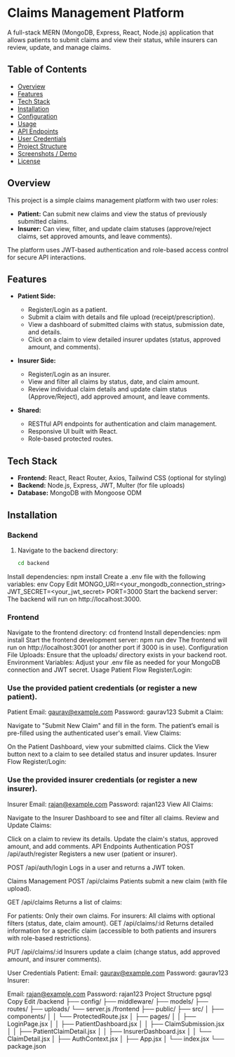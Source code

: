 # Claims Management Platform

A full-stack MERN (MongoDB, Express, React, Node.js) application that allows patients to submit claims and view their status, while insurers can review, update, and manage claims.

## Table of Contents
- [Overview](#overview)
- [Features](#features)
- [Tech Stack](#tech-stack)
- [Installation](#installation)
- [Configuration](#configuration)
- [Usage](#usage)
- [API Endpoints](#api-endpoints)
- [User Credentials](#user-credentials)
- [Project Structure](#project-structure)
- [Screenshots / Demo](#screenshots--demo)
- [License](#license)

## Overview
This project is a simple claims management platform with two user roles:

- **Patient:** Can submit new claims and view the status of previously submitted claims.
- **Insurer:** Can view, filter, and update claim statuses (approve/reject claims, set approved amounts, and leave comments).

The platform uses JWT-based authentication and role-based access control for secure API interactions.

## Features

- **Patient Side:**
  - Register/Login as a patient.
  - Submit a claim with details and file upload (receipt/prescription).
  - View a dashboard of submitted claims with status, submission date, and details.
  - Click on a claim to view detailed insurer updates (status, approved amount, and comments).

- **Insurer Side:**
  - Register/Login as an insurer.
  - View and filter all claims by status, date, and claim amount.
  - Review individual claim details and update claim status (Approve/Reject), add approved amount, and leave comments.

- **Shared:**
  - RESTful API endpoints for authentication and claim management.
  - Responsive UI built with React.
  - Role-based protected routes.

## Tech Stack

- **Frontend:** React, React Router, Axios, Tailwind CSS (optional for styling)
- **Backend:** Node.js, Express, JWT, Multer (for file uploads)
- **Database:** MongoDB with Mongoose ODM

## Installation

### Backend
1. Navigate to the backend directory:
   ```bash
   cd backend
Install dependencies:
npm install
Create a .env file with the following variables:
env
Copy
Edit
MONGO_URI=<your_mongodb_connection_string>
JWT_SECRET=<your_jwt_secret>
PORT=3000
Start the backend server:
The backend will run on http://localhost:3000.

### Frontend
Navigate to the frontend directory:
cd frontend
Install dependencies:
npm install
Start the frontend development server:
npm run dev
The frontend will run on http://localhost:3001 (or another port if 3000 is in use).
Configuration
File Uploads: Ensure that the uploads/ directory exists in your backend root.
Environment Variables: Adjust your .env file as needed for your MongoDB connection and JWT secret.
Usage
Patient Flow
Register/Login:
### Use the provided patient credentials (or register a new patient).
Patient Email: gaurav@example.com
Password: gaurav123
Submit a Claim:

Navigate to "Submit New Claim" and fill in the form.
The patient’s email is pre-filled using the authenticated user's email.
View Claims:

On the Patient Dashboard, view your submitted claims.
Click the View button next to a claim to see detailed status and insurer updates.
Insurer Flow
Register/Login:
### Use the provided insurer credentials (or register a new insurer).
Insurer Email: rajan@example.com
Password: rajan123
View All Claims:

Navigate to the Insurer Dashboard to see and filter all claims.
Review and Update Claims:

Click on a claim to review its details.
Update the claim's status, approved amount, and add comments.
API Endpoints
Authentication
POST /api/auth/register
Registers a new user (patient or insurer).

POST /api/auth/login
Logs in a user and returns a JWT token.

Claims Management
POST /api/claims
Patients submit a new claim (with file upload).

GET /api/claims
Returns a list of claims:

For patients: Only their own claims.
For insurers: All claims with optional filters (status, date, claim amount).
GET /api/claims/:id
Returns detailed information for a specific claim (accessible to both patients and insurers with role-based restrictions).

PUT /api/claims/:id
Insurers update a claim (change status, add approved amount, and insurer comments).

User Credentials
Patient:
Email: gaurav@example.com
Password: gaurav123
Insurer:

Email: rajan@example.com
Password: rajan123
Project Structure
pgsql
Copy
Edit
/backend
  ├── config/
  ├── middleware/
  ├── models/
  ├── routes/
  ├── uploads/
  └── server.js
/frontend
  ├── public/
  ├── src/
  │    ├── components/
  │    │    └── ProtectedRoute.jsx
  │    ├── pages/
  │    │    ├── LoginPage.jsx
  │    │    ├── PatientDashboard.jsx
  │    │    ├── ClaimSubmission.jsx
  │    │    ├── PatientClaimDetail.jsx
  │    │    ├── InsurerDashboard.jsx
  │    │    └── ClaimDetail.jsx
  │    ├── AuthContext.jsx
  │    ├── App.jsx
  │    └── index.jsx
  └── package.json
